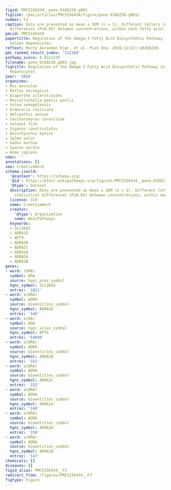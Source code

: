 ```yaml
---
figid: PMC5156434__pone.0168230.g003
figlink: /pmc/articles/PMC5156434/figure/pone.0168230.g003/
number: F3
caption: Data are presented as mean ± SEM (n = 3). Different letters indicate statistical
  differences (P≤0.05) between concentrations, within each fatty acid.
pmcid: PMC5156434
papertitle: Regulation of the Omega-3 Fatty Acid Biosynthetic Pathway in Atlantic
  Salmon Hepatocytes.
reftext: Marte Avranden Kjær, et al. PLoS One. 2016;11(12):e0168230.
pmc_ranked_result_index: '122360'
pathway_score: 0.8311235
filename: pone.0168230.g003.jpg
figtitle: Regulation of the Omega-3 Fatty Acid Biosynthetic Pathway in Atlantic Salmon
  Hepatocytes
year: '2016'
organisms:
- Mus musculus
- Rattus norvegicus
- Diaporthe sclerotioides
- Maccullochella peelii peelii
- Solea senegalensis
- Armoracia rusticana
- Helianthus annuus
- Saccharomyces cerevisiae
- teleost fish
- Siganus canaliculatus
- Oncorhynchus mykiss
- Salmo salar
- Gadus morhua
- Sparus aurata
- Homo sapiens
ndex: ''
annotations: []
seo: CreativeWork
schema-jsonld:
  '@context': https://schema.org/
  '@id': https://pfocr.wikipathways.org/figures/PMC5156434__pone.0168230.g003.html
  '@type': Dataset
  description: Data are presented as mean ± SEM (n = 3). Different letters indicate
    statistical differences (P≤0.05) between concentrations, within each fatty acid.
  license: CC0
  name: CreativeWork
  creator:
    '@type': Organization
    name: WikiPathways
  keywords:
  - SLC26A3
  - ADRA1D
  - APTX
  - ADRA2B
  - ADRA2C
  - ADRA1A
  - ADRA2A
  - ADRA1B
genes:
- word: (DRA)
  symbol: DRA
  source: hgnc_prev_symbol
  hgnc_symbol: SLC26A3
  entrez: '1811'
- word: a(DRA)
  symbol: ADRA
  source: bioentities_symbol
  hgnc_symbol: ADRA1D
  entrez: '146'
- word: a(OA)
  symbol: AOA
  source: hgnc_alias_symbol
  hgnc_symbol: APTX
  entrez: '54840'
- word: a(DRA)
  symbol: ADRA
  source: bioentities_symbol
  hgnc_symbol: ADRA2B
  entrez: '151'
- word: a(DRA)
  symbol: ADRA
  source: bioentities_symbol
  hgnc_symbol: ADRA2C
  entrez: '152'
- word: a(DRA)
  symbol: ADRA
  source: bioentities_symbol
  hgnc_symbol: ADRA1A
  entrez: '148'
- word: a(DRA)
  symbol: ADRA
  source: bioentities_symbol
  hgnc_symbol: ADRA2A
  entrez: '150'
- word: a(DRA)
  symbol: ADRA
  source: bioentities_symbol
  hgnc_symbol: ADRA1B
  entrez: '147'
chemicals: []
diseases: []
figid_alias: PMC5156434__F3
redirect_from: /figures/PMC5156434__F3
figtype: Figure
---
```

